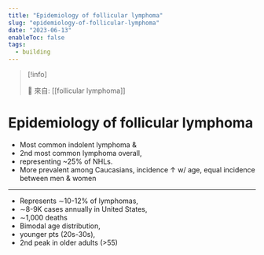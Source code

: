 ```yaml
---
title: "Epidemiology of follicular lymphoma"
slug: "epidemiology-of-follicular-lymphoma"
date: "2023-06-13"
enableToc: false
tags:
  - building
---
```


> [!info]
>
> 🌱 來自: [[follicular lymphoma]]

# Epidemiology of follicular lymphoma

- Most common indolent lymphoma &
- 2nd most common lymphoma overall,
- representing ~25% of NHLs.
- More prevalent among Caucasians, incidence ↑ w/ age, equal incidence between men & women

---
- Represents ∼10-12% of lymphomas,
- ∼8-9K cases annually in United States,
- ∼1,000 deaths
- Bimodal age distribution,
- younger pts (20s-30s),
- 2nd peak in older adults (>55)
